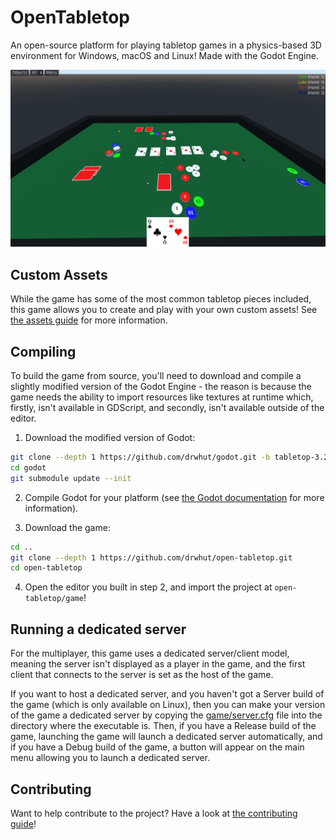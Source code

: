 # OpenTabletop
An open-source platform for playing tabletop games in a physics-based 3D
environment for Windows, macOS and Linux! Made with the Godot Engine.

![Screenshot of gameplay](screenshot.png)

## Custom Assets

While the game has some of the most common tabletop pieces included, this game
allows you to create and play with your own custom assets! See
[the assets guide](assets/README.md) for more information.

## Compiling

To build the game from source, you'll need to download and compile a slightly
modified version of the Godot Engine - the reason is because the game needs the
ability to import resources like textures at runtime which, firstly, isn't
available in GDScript, and secondly, isn't available outside of the editor.

1. Download the modified version of Godot:

```bash
git clone --depth 1 https://github.com/drwhut/godot.git -b tabletop-3.2.4-rc2
cd godot
git submodule update --init
```

2. Compile Godot for your platform (see
[the Godot documentation](https://docs.godotengine.org/en/stable/development/compiling/index.html)
for more information).

3. Download the game:

```bash
cd ..
git clone --depth 1 https://github.com/drwhut/open-tabletop.git
cd open-tabletop
```

4. Open the editor you built in step 2, and import the project at
`open-tabletop/game`!

## Running a dedicated server

For the multiplayer, this game uses a dedicated server/client model, meaning
the server isn't displayed as a player in the game, and the first client that
connects to the server is set as the host of the game.

If you want to host a dedicated server, and you haven't got a Server build of
the game (which is only available on Linux), then you can make your version of
the game a dedicated server by copying the [game/server.cfg](game/server.cfg)
file into the directory where the executable is. Then, if you have a Release
build of the game, launching the game will launch a dedicated server
automatically, and if you have a Debug build of the game, a button will appear
on the main menu allowing you to launch a dedicated server.

## Contributing

Want to help contribute to the project? Have a look at
[the contributing guide](CONTRIBUTING.md)!
